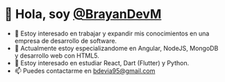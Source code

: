 # 👋 Hola, soy [@BrayanDevM](https://github.com/BrayanDevM)
- 👀 Estoy interesado en trabajar y expandir mis conocimientos en una empresa de desarrollo de software.
- 🌱 Actualmente estoy especializandome en Angular, NodeJS, MongoDB y desarrollo web con HTML5.
- 🤔 Estoy interesado en estudiar React, Dart (Flutter) y Python.
- 📫 Puedes contactarme en bdevia95@gmail.com
